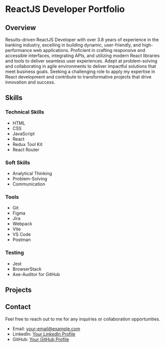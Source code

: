 # ReactJS Developer Portfolio

## Overview
Results-driven ReactJS Developer with over 3.8 years of experience in the banking industry, excelling in building dynamic, user-friendly, and high-performance web applications. Proficient in crafting responsive and accessible interfaces, integrating APIs, and utilizing modern React libraries and tools to deliver seamless user experiences. Adept at problem-solving and collaborating in agile environments to deliver impactful solutions that meet business goals. Seeking a challenging role to apply my expertise in React development and contribute to transformative projects that drive innovation and success.

## Skills

### Technical Skills
- HTML
- CSS
- JavaScript
- React
- Redux Tool Kit
- React Router

### Soft Skills
- Analytical Thinking
- Problem-Solving
- Communication

### Tools
- Git
- Figma
- Jira
- Webpack
- Vite
- VS Code
- Postman

### Testing
- Jest
- BrowserStack
- Axe-Auditor for GitHub

## Projects



## Contact
Feel free to reach out to me for any inquiries or collaboration opportunities.

- Email: [your-email@example.com](mailto:saketrajabhishek@gmail.com)
- LinkedIn: [Your LinkedIn Profile](https://www.linkedin.com/in/saketrajabhishek)
- GitHub: [Your GitHub Profile](https://github.com/saketrajabhishek)
